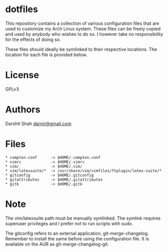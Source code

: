 dotfiles
========

This repository contains a collection of various configuration files that are
used to customize my Arch Linux system. These files can be freely copied
and used by anybody who wishes to do so. I however take no responsibility for
the effects of doing so.

These files should ideally be symlinked to their respective locations. The
location for each file is provided below.

License
=======
GPLv3

Authors
=======
Darshit Shah  <darnir@gmail.com>

Files
=====
    * compton.conf      -> $HOME/.compton.conf
    * vimrc             -> $HOME/.vimrc
    * vim/              -> $HOME/.vim/
    * vim/latexsuite/*  -> /usr/share/vim/vimfiles/ftplugin/latex-suite/*
    * gitconfig         -> $HOME/.gitconfig
    * gitattributes     -> $HOME/.gitattributes
    * gitk              -> $HOME/.gitk

Note
====
The vim/latexsuite path  must be manually symlinked. The symlink requires
superuser privileges and I prefer not to run scripts with sudo.

The gitconfig refers to an external application, git-merge-changelog. Remember
to install the same before using the configuration file. It is available on the
AUR as git-merge-changelog-git.
